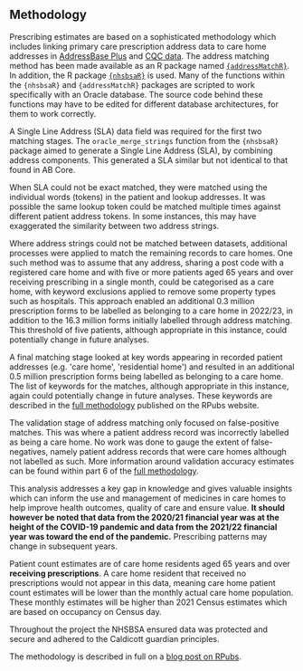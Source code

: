 ## Methodology

Prescribing estimates are based on a sophisticated methodology which includes linking primary care prescription address data to care home addresses in [AddressBase Plus](https://www.ordnancesurvey.co.uk/business-government/products/addressbase) and [CQC data](https://anypoint.mulesoft.com/exchange/portals/care-quality-commission-5/4d36bd23-127d-4acf-8903-ba292ea615d4/cqc-syndication-1/). The address matching method has been made available as an R package named [<code>{<u>addressMatchR</u>}</code>](https://github.com/nhsbsa-data-analytics/addressMatchR). In addition, the R package [<code>{<u>nhsbsaR</u>}</code>](https://github.com/nhsbsa-data-analytics/nhsbsaR) is used. Many of the functions within the <code>{nhsbsaR}</code> and <code>{addressMatchR}</code> packages are scripted to work specifically with an Oracle database. The source code behind these functions may have to be edited for different database architectures, for them to work correctly.

A Single Line Address (SLA) data field was required for the first two matching stages. The <code>oracle_merge_strings</code> function from the <code>{nhsbsaR}</code> package aimed to generate a Single Line Address (SLA), by combining address components. This generated a SLA similar but not identical to that found in AB Core.

When SLA could not be exact matched, they were matched using the individual words (tokens) in the patient and lookup addresses. It was possible the same lookup token could be matched multiple times against different patient address tokens. In some instances, this may have exaggerated the similarity between two address strings.

Where address strings could not be matched between datasets, additional processes were applied to match the remaining records to care homes. One such method was to assume that any address, sharing a post code with a registered care home and with five or more patients aged 65 years and over receiving prescribing in a single month, could be categorised as a care home, with keyword exclusions applied to remove some property types such as hospitals. This approach enabled an additional 0.3 million prescription forms to be labelled as belonging to a care home in 2022/23, in addition to the 16.3 million forms initially labelled through address matching. This threshold of five patients, although appropriate in this instance, could potentially change in future analyses.

A final matching stage looked at key words appearing in recorded patient addresses (e.g. 'care home', 'residential home') and resulted in an additional 0.5 million prescription forms being labelled as belonging to a care home. The list of keywords for the matches, although appropriate in this instance, again could potentially change in future analyses. These keywords are described in the [full methodology](https://rpubs.com/nhsbsa-data-analytics/methodology) published on the RPubs website.

The validation stage of address matching only focused on false-positive matches. This was where a patient address record was incorrectly labelled as being a care home. No work was done to gauge the extent of false-negatives, namely patient address records that were care homes although not labelled as such. More information around validation accuracy estimates can be found within part 6 of the [full methodology](https://rpubs.com/nhsbsa-data-analytics/methodology).

This analysis addresses a key gap in knowledge and gives valuable insights which can inform the use and management of medicines in care homes to help improve health outcomes, quality of care and ensure value. __It should however be noted that data from the 2020/21 financial year was at the height of the COVID-19 pandemic and data from the 2021/22 financial year was toward the end of the pandemic.__ Prescribing patterns may change in subsequent years.

Patient count estimates are of care home residents aged 65 years and over __receiving prescriptions__. A care home resident that received no prescriptions would not appear in this data, meaning care home patient count estimates will be lower than the monthly actual care home population. These monthly estimates will be higher than 2021 Census estimates which are based on occupancy on Census day.

Throughout the project the NHSBSA ensured data was protected and secure and adhered to the Caldicott guardian principles.

The methodology is described in full on a [blog post on RPubs](https://rpubs.com/nhsbsa-data-analytics/methodology).
